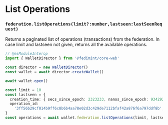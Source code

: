 # List Operations

### `federation.listOperations(limit?:number,lastseen:lastSeenRequest)`

Returns a paginated list of operations (transactions) from the federation. In case limit and lastseen not given, returns all the available operations.

```ts twoslash
// @esModuleInterop
import { WalletDirector } from '@fedimint/core-web'

const director = new WalletDirector()
const wallet = await director.createWallet()

await wallet.open()

const limit = 10
const lastseen = {
  creation_time: { secs_since_epoch: 2323233, nanos_since_epoch: 93429234 },
  operation_id:
    '3ff56b29cf014b9ff6c8b6b4aa78e02d3c429de7112bfaf42a876f6a797ddf8b',
}
const operations = await wallet.federation.listOperations(limit, lastseen)
```
